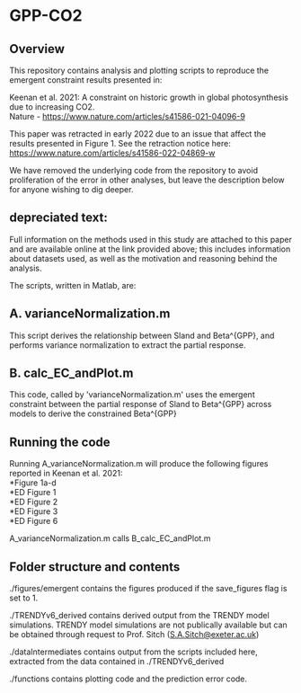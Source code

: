 # GPP-CO2
## Overview
This repository contains analysis and plotting scripts to reproduce the emergent constraint results presented in:

Keenan et al. 2021: A constraint on historic growth in global photosynthesis due to increasing CO2.  
Nature - https://www.nature.com/articles/s41586-021-04096-9

This paper was retracted in early 2022 due to an issue that affect the results presented in Figure 1. See the retraction notice here:
https://www.nature.com/articles/s41586-022-04869-w

We have removed the underlying code from the repository to avoid proliferation of the error in other analyses, but leave the description below for anyone wishing to dig deeper.


## depreciated text:

Full information on the methods used in this study are attached to this paper and are available
online at the link provided above; this includes information about datasets used, as well as the motivation and reasoning
behind the analysis.

The scripts, written in Matlab, are:
## A. varianceNormalization.m
This script derives the relationship between Sland and Beta^{GPP}, and performs variance normalization 
to extract the partial response. 

## B. calc_EC_andPlot.m
This code, called by 'varianceNormalization.m' uses the emergent constraint between 
the partial response of Sland to Beta^{GPP} across models to derive the constrained Beta^{GPP} 

## Running the code
Running A_varianceNormalization.m will produce the following figures reported in Keenan et al. 2021: \
*Figure 1a-d  \
*ED Figure 1  \
*ED Figure 2  \
*ED Figure 3  \
*ED Figure 6  
 
A_varianceNormalization.m calls B_calc_EC_andPlot.m

## Folder structure and contents
 ./figures/emergent contains the figures produced 
if the save_figures flag is set to 1.

./TRENDYv6_derived contains derived output from the TRENDY model simulations. 
TRENDY model simulations are not publically available but can be obtained through request to Prof. Sitch (S.A.Sitch@exeter.ac.uk)

./dataIntermediates contains output from the scripts included here, 
extracted from the data contained in ./TRENDYv6_derived

./functions contains plotting code and the prediction error code.



